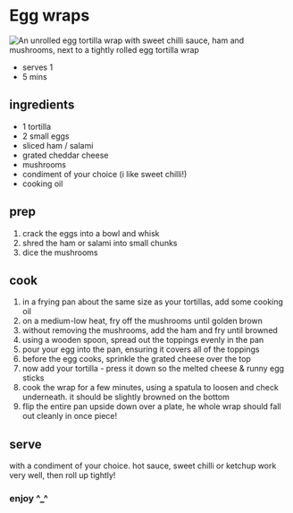 # Egg wraps

![An unrolled egg tortilla wrap with sweet chilli sauce, ham and mushrooms, next to a tightly rolled egg tortilla wrap](images/egg_wraps.jpg)

- serves 1
- 5 mins

## ingredients

- 1 tortilla
- 2 small eggs
- sliced ham / salami
- grated cheddar cheese
- mushrooms
- condiment of your choice (i like sweet chilli!)
- cooking oil

## prep

1. crack the eggs into a bowl and whisk
2. shred the ham or salami into small chunks
3. dice the mushrooms

## cook

1. in a frying pan about the same size as your tortillas, add some cooking oil
2. on a medium-low heat, fry off the mushrooms until golden brown
3. without removing the mushrooms, add the ham and fry until browned
4. using a wooden spoon, spread out the toppings evenly in the pan
5. pour your egg into the pan, ensuring it covers all of the toppings
6. before the egg cooks, sprinkle the grated cheese over the top
7. now add your tortilla - press it down so the melted cheese & runny egg sticks
8. cook the wrap for a few minutes, using a spatula to loosen and check underneath. it should be slightly browned on the bottom
9. flip the entire pan upside down over a plate, he whole wrap should fall out cleanly in once piece!

## serve

with a condiment of your choice. hot sauce, sweet chilli or ketchup work very well, then roll up tightly!

### enjoy ^_^